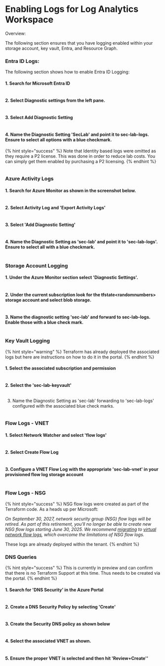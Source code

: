 # Enabling Logs for Log Analytics Workspace

Overview:

The following section ensures that you have logging enabled within your storage account, key vault, Entra, and Resource Graph.

### Entra ID Logs:

The following section shows how to enable Entra ID Logging:

#### 1. Search for Microsoft Entra ID

<figure><img src=".gitbook/assets/image (3) (1) (1).png" alt=""><figcaption></figcaption></figure>

#### 2.  Select Diagnostic settings from the left pane.&#x20;

<figure><img src=".gitbook/assets/image (4) (1) (1).png" alt=""><figcaption></figcaption></figure>

#### 3. Select Add Diagnostic Setting

<figure><img src=".gitbook/assets/image (5) (1) (1).png" alt=""><figcaption></figcaption></figure>

#### 4. Name the Diagnostic Setting 'SecLab' and point it to sec-lab-logs. Ensure to select all options with a blue checkmark.&#x20;

{% hint style="success" %}
Note that Identity based logs were omitted as they require a P2 license. This was done in order to reduce lab costs. You can simply get them enabled by purchasing a P2 licensing.
{% endhint %}



<figure><img src=".gitbook/assets/image (6) (1) (1).png" alt=""><figcaption></figcaption></figure>

### Azure Activity Logs

#### 1. Search for Azure Monitor as shown in the screenshot below.&#x20;

<figure><img src=".gitbook/assets/image (7) (1) (1).png" alt=""><figcaption></figcaption></figure>

#### 2. Select Activity Log and  'Export Activity Logs'

<figure><img src=".gitbook/assets/image (8) (1).png" alt=""><figcaption></figcaption></figure>

#### 3. Select 'Add Diagnostic Setting'

<figure><img src=".gitbook/assets/image (9) (1).png" alt=""><figcaption></figcaption></figure>

#### 4. Name the Diagnostic Setting as 'sec-lab' and point it to 'sec-lab-logs'. Ensure to select all with a blue checkmark.&#x20;

<figure><img src=".gitbook/assets/image (10) (1).png" alt=""><figcaption></figcaption></figure>

### Storage Account Logging

#### 1. Under the Azure Monitor section select 'Diagnostic Settings'.



<figure><img src=".gitbook/assets/image (12) (1).png" alt=""><figcaption></figcaption></figure>

#### 2. Under the current subscription look for the tfstate\<randomnumbers> storage account and select blob storage.

<figure><img src=".gitbook/assets/image (13).png" alt=""><figcaption></figcaption></figure>

#### 3. Name the diagnostic setting 'sec-lab' and forward to sec-lab-logs. Enable those with a blue check mark.&#x20;

<figure><img src=".gitbook/assets/image (11) (1).png" alt=""><figcaption></figcaption></figure>

### Key Vault Logging

{% hint style="warning" %}
Terraform has already deployed the associated logs but here are instructions on how to do it in the portal.
{% endhint %}

#### 1. Select the associated subscription and permission

<figure><img src=".gitbook/assets/image (15).png" alt=""><figcaption></figcaption></figure>

#### 2. Select the 'sec-lab-keyvault'

<figure><img src=".gitbook/assets/image (16).png" alt=""><figcaption></figcaption></figure>

3. Name the Diagnostic Setting as 'sec-lab' forwarding to 'sec-lab-logs' configured with the associated blue check marks.&#x20;

<figure><img src=".gitbook/assets/image (18).png" alt=""><figcaption></figcaption></figure>

### Flow Logs - VNET

#### 1. Select Network Watcher and select 'flow logs'

<figure><img src=".gitbook/assets/image (19).png" alt=""><figcaption></figcaption></figure>

#### 2. Select Create Flow Log

<figure><img src=".gitbook/assets/image (20).png" alt=""><figcaption></figcaption></figure>

#### 3. Configure a VNET Flow Log with the appropriate 'sec-lab-vnet' in your provisioned flow log storage account

<figure><img src=".gitbook/assets/image (5) (1).png" alt=""><figcaption></figcaption></figure>

### Flow Logs - NSG

{% hint style="success" %}
NSG flow logs were created as part of the Terraform code. As a heads up per Microsoft:

_On September 30, 2027, network security group (NSG) flow logs will be retired. As part of this retirement, you'll no longer be able to create new NSG flow logs starting June 30, 2025. We recommend_ [_migrating_](https://learn.microsoft.com/en-us/azure/network-watcher/nsg-flow-logs-migrate) _to_ [_virtual network flow logs_](https://learn.microsoft.com/en-us/azure/network-watcher/vnet-flow-logs-overview)_, which overcome the limitations of NSG flow logs._&#x20;

These logs are already deployed within the tenant.
{% endhint %}



### DNS Queries

{% hint style="success" %}
This is currently in preview and can confirm that there is no Terraform Support at this time. Thus needs to be created via the portal.&#x20;
{% endhint %}

#### 1. Search for 'DNS Security' in the Azure Portal

<figure><img src=".gitbook/assets/image (61).png" alt=""><figcaption></figcaption></figure>

#### 2. Create a DNS Security Policy by selecting 'Create'

<figure><img src=".gitbook/assets/image (1).png" alt=""><figcaption></figcaption></figure>

#### 3. Create the Security DNS policy as shown below

<figure><img src=".gitbook/assets/image (62).png" alt=""><figcaption></figcaption></figure>

#### 4. Select the associated VNET as shown.



<figure><img src=".gitbook/assets/image (63).png" alt=""><figcaption></figcaption></figure>

#### 5. Ensure the proper VNET is selected and then hit 'Review+Create''





<figure><img src=".gitbook/assets/image (64).png" alt=""><figcaption></figcaption></figure>



